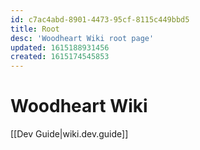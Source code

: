 ```yaml
---
id: c7ac4abd-8901-4473-95cf-8115c449bbd5
title: Root
desc: 'Woodheart Wiki root page'
updated: 1615188931456
created: 1615174545853
---
```


# Woodheart Wiki
[[Dev Guide|wiki.dev.guide]]